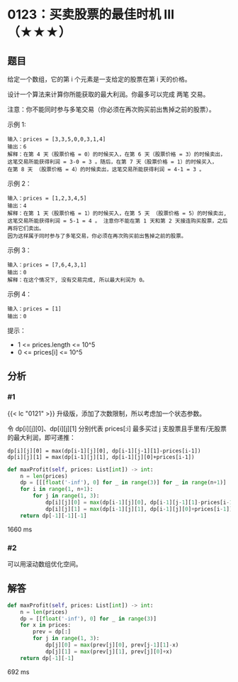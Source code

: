 # 0123：买卖股票的最佳时机 III（★★★）


## 题目

给定一个数组，它的第 i 个元素是一支给定的股票在第 i 天的价格。

设计一个算法来计算你所能获取的最大利润。你最多可以完成 两笔 交易。

注意：你不能同时参与多笔交易（你必须在再次购买前出售掉之前的股票）。


示例 1:

	输入：prices = [3,3,5,0,0,3,1,4]
	输出：6
	解释：在第 4 天（股票价格 = 0）的时候买入，在第 6 天（股票价格 = 3）的时候卖出，
	这笔交易所能获得利润 = 3-0 = 3 。随后，在第 7 天（股票价格 = 1）的时候买入，
	在第 8 天 （股票价格 = 4）的时候卖出，这笔交易所能获得利润 = 4-1 = 3 。
	
示例 2：

	输入：prices = [1,2,3,4,5]
	输出：4
	解释：在第 1 天（股票价格 = 1）的时候买入，在第 5 天 （股票价格 = 5）的时候卖出, 
	这笔交易所能获得利润 = 5-1 = 4 。 注意你不能在第 1 天和第 2 天接连购买股票，之后再将它们卖出。   
	因为这样属于同时参与了多笔交易，你必须在再次购买前出售掉之前的股票。
	
示例 3：

	输入：prices = [7,6,4,3,1] 
	输出：0 
	解释：在这个情况下, 没有交易完成, 所以最大利润为 0。
	
示例 4：

	输入：prices = [1]
	输出：0

提示：
- 1 <= prices.length <= 10^5
- 0 <= prices[i] <= 10^5

## 分析

### #1

{{< lc "0121" >}} 升级版，添加了次数限制，所以考虑加一个状态参数。

令 dp[i][j][0]、dp[i][j][1] 分别代表 prices[:i] 最多买过 j 支股票且手里有/无股票的最大利润，即可递推：

	dp[i][j][0] = max(dp[i-1][j][0], dp[i-1][j-1][1]-prices[i-1])
    dp[i][j][1] = max(dp[i-1][j][1], dp[i-1][j][0]+prices[i-1])
 
```python
def maxProfit(self, prices: List[int]) -> int:
    n = len(prices)
    dp = [[[float('-inf'), 0] for _ in range(3)] for _ in range(n+1)]
    for i in range(1, n+1):
        for j in range(1, 3):
            dp[i][j][0] = max(dp[i-1][j][0], dp[i-1][j-1][1]-prices[i-1])
            dp[i][j][1] = max(dp[i-1][j][1], dp[i-1][j][0]+prices[i-1])
    return dp[-1][-1][-1]
```
1660 ms

### #2

可以用滚动数组优化空间。

## 解答

```python
def maxProfit(self, prices: List[int]) -> int:
    n = len(prices)
    dp = [[float('-inf'), 0] for _ in range(3)] 
    for x in prices:
        prev = dp[:]
        for j in range(1, 3):
            dp[j][0] = max(prev[j][0], prev[j-1][1]-x)
            dp[j][1] = max(prev[j][1], prev[j][0]+x)
    return dp[-1][-1]
```
692 ms




